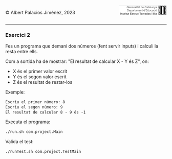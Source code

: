 <div style="display: flex; width: 100%;">
    <div style="flex: 1; padding: 0px;">
        <p>© Albert Palacios Jiménez, 2023</p>
    </div>
    <div style="flex: 1; padding: 0px; text-align: right;">
        <img src="../../assets/ieti.png" height="32" alt="Logo de IETI" style="max-height: 32px;">
    </div>
</div>
<hr/>

### Exercici 2

Fes un programa que demani dos números (fent servir inputs) i calculi la resta entre ells.

Com a sortida ha de mostrar: "El resultat de calcular X - Y és Z", on:

* X és el primer valor escrit
* Y és el segon valor escrit
* Z és el resultat de restar-los

Exemple:
```text
Escriu el primer número: 8
Escriu el segon número: 9
El resultat de calcular 8 - 9 és -1
```

Executa el programa:
```bash
./run.sh com.project.Main
```

Valida el test:
```bash
./runTest.sh com.project.TestMain
```



